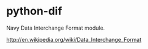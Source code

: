 python-dif
==========

Navy Data Interchange Format module. 

http://en.wikipedia.org/wiki/Data_Interchange_Format
